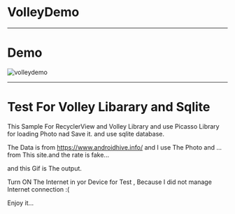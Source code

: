 # VolleyDemo
----



# Demo


![volleydemo](https://user-images.githubusercontent.com/26750131/36096827-fefd580a-0fc5-11e8-8ad4-5f355b003696.gif)



---

# Test For Volley Libarary and Sqlite




This Sample For RecyclerView and Volley Library and use Picasso Library for loading Photo nad Save it. and use sqlite database.




The Data is from https://www.androidhive.info/ and I use The Photo and ... from This site.and the rate is fake...

and this Gif is The output.

Turn ON The Internet in yor Device for Test , Because I did not manage Internet connection :(

Enjoy it...
